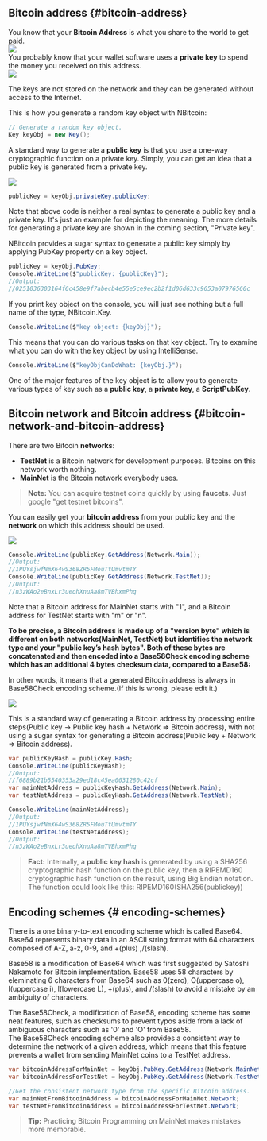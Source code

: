 ## Bitcoin address {#bitcoin-address}

You know that your **Bitcoin Address** is what you share to the world to get paid.  
![](../assets/BitcoinAddress.png)  
You probably know that your wallet software uses a **private key** to spend the money you received on this address.  
![](../assets/PrivateKey.png)  

The keys are not stored on the network and they can be generated without access to the Internet.  

This is how you generate a random key object with NBitcoin:  
```cs  
// Generate a random key object.
Key keyObj = new Key(); 
```  
A standard way to generate a **public key** is that you use a one-way cryptographic function on a private key.
Simply, you can get an idea that a public key is generated from a private key. 

![](../assets/PrivKeyPubKey.png)  
```cs 
publicKey = keyObj.privateKey.publicKey;
```
Note that above code is neither a real syntax to generate a public key and a private key. It's just an example for depicting the meaning. 
The more details for generating a private key are shown in the coming section, "Private key".

NBitcoin provides a sugar syntax to generate a public key simply by applying PubKey property on a key object.
```cs
publicKey = keyObj.PubKey;
Console.WriteLine($"publicKey: {publicKey}");
//Output:
//0251036303164f6c458e9f7abecb4e55e5ce9ec2b2f1d06d633c9653a07976560c
```

If you print key object on the console, you will just see nothing but a full name of the type, NBitcoin.Key.
```cs
Console.WriteLine($"key object: {keyObj}");
```
This means that you can do various tasks on that key object.
Try to examine what you can do with the key object by using IntelliSense.

```cs
Console.WriteLine($"keyObjCanDoWhat: {keyObj.}");
```

One of the major features of the key object is to allow you to generate various types of key such as a **public key**, a **private key**, a **ScriptPubKey**.



## Bitcoin network and Bitcoin address {#bitcoin-network-and-bitcoin-address}
There are two Bitcoin **networks**: 
* **TestNet** is a Bitcoin network for development purposes. Bitcoins on this network worth nothing.  
* **MainNet** is the Bitcoin network everybody uses.  

> **Note:** You can acquire testnet coins quickly by using **faucets**. Just google "get testnet bitcoins".  

You can easily get your **bitcoin address** from your public key and the **network** on which this address should be used. 

![](../assets/PubKeyToAddr.png)  

```cs 
Console.WriteLine(publicKey.GetAddress(Network.Main)); 
//Output:
//1PUYsjwfNmX64wS368ZR5FMouTtUmvtmTY
Console.WriteLine(publicKey.GetAddress(Network.TestNet)); 
//Output:
//n3zWAo2eBnxLr3ueohXnuAa8mTVBhxmPhq
```  
Note that a Bitcoin address for MainNet starts with "1", and a Bitcoin address for TestNet starts with "m" or "n".

**To be precise, a Bitcoin address is made up of a "version byte" which is different on both networks(MainNet, TestNet) but identifies the network type and your "public key’s hash bytes". Both of these bytes are concatenated and then encoded into a Base58Check encoding scheme which has an additional 4 bytes checksum data, compared to a Base58:**  

In other words, it means that a generated Bitcoin address is always in Base58Check encoding scheme.(If this is wrong, please edit it.)

![](../assets/PubKeyHashToBitcoinAddress.png)  

This is a standard way of generating a Bitcoin address by processing entire steps(Public key -> Public key hash + Network => Bitcoin address), with not using a sugar syntax for generating a Bitcoin address(Public key + Network => Bitcoin address).
```cs 
var publicKeyHash = publicKey.Hash;
Console.WriteLine(publicKeyHash);
//Output:
//f6889b21b5540353a29ed18c45ea0031280c42cf
var mainNetAddress = publicKeyHash.GetAddress(Network.Main);
var testNetAddress = publicKeyHash.GetAddress(Network.TestNet);

Console.WriteLine(mainNetAddress); 
//Output:
//1PUYsjwfNmX64wS368ZR5FMouTtUmvtmTY
Console.WriteLine(testNetAddress); 
//Output:
//n3zWAo2eBnxLr3ueohXnuAa8mTVBhxmPhq
```  

> **Fact:** Internally, a **public key hash** is generated by using a SHA256 cryptographic hash function on the public key, then a RIPEMD160 cryptographic hash function on the result, using Big Endian notation. The function could look like this: RIPEMD160(SHA256(publickey))  

## Encoding schemes {# encoding-schemes}
There is a one binary-to-text encoding scheme which is called Base64.
Base64 represents binary data in an ASCII string format with 64 characters composed of A-Z, a-z, 0-9, and +(plus) ,/(slash).

Base58 is a modification of Base64 which was first suggested by Satoshi Nakamoto for Bitcoin implementation.
Base58 uses 58 characters by eleminating 6 characters from Base64 such as 0(zero), O(uppercase o), I(uppercase i), l(lowercase L), +(plus), and /(slash) to avoid a mistake by an ambiguity of characters.

The Base58Check, a modification of Base58, encoding scheme has some neat features, such as checksums to prevent typos aside from a lack of ambiguous characters such as '0' and 'O' from Base58.  
The Base58Check encoding scheme also provides a consistent way to determine the network of a given address, which means that this feature prevents a wallet from sending MainNet coins to a TestNet address.
```cs
var bitcoinAddressForMainNet = keyObj.PubKey.GetAddress(Network.MainNet);
var bitcoinAddressForTestNet = keyObj.PubKey.GetAddress(Network.TestNet);

//Get the consistent network type from the specific Bitcoin address.
var mainNetFromBitcoinAddress = bitcoinAddressForMainNet.Network;
var testNetFromBitcoinAddress = bitcoinAddressForTestNet.Network;
```

> **Tip:** Practicing Bitcoin Programming on MainNet makes mistakes more memorable.  
